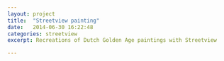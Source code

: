 ```yaml
---
layout: project
title:  "Streetview painting"
date:   2014-06-30 16:22:48
categories: streetview
excerpt: Recreations of Dutch Golden Age paintings with Streetview

---
```

